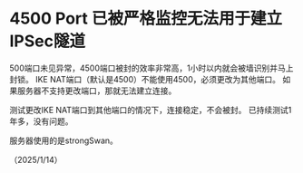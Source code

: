 # 4500 Port 已被严格监控无法用于建立IPSec隧道

500端口未见异常，4500端口被封的效率非常高，1小时以内就会被墙识别并马上封锁。
IKE NAT端口（默认是4500）不能使用4500，必须更改为其他端口。
如果服务器不支持更改端口，那就无法建立连接。

测试更改IKE NAT端口到其他端口的情况下，连接稳定，不会被封。
已持续测试1年多，没有问题。

服务器使用的是strongSwan。

（2025/1/14）

